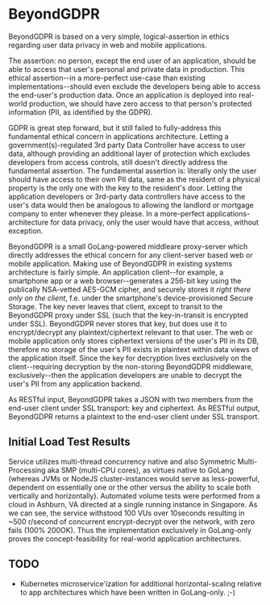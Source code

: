 # BeyondGDPR

BeyondGDPR is based on a very simple, logical-assertion in ethics regarding user data privacy in web and mobile applications.

The assertion: no person, except the end user of an application, should be able to access that user's personal and private data in production. This ethical assertion--in a more-perfect use-case than existing implementations--should even exclude the developers being able to access the end-user's production data. Once an application is deployed into real-world production, we should have zero access to that person's protected information (PII, as identified by the GDPR).

GDPR is great step forward, but it still failed to fully-address this fundamental ethical concern in applications architecture. Letting a government(s)-regulated 3rd party Data Controller have access to user data, although providing an additional layer of protection which excludes developers from access controls, still doesn't directly address the fundamental assertion. The fundamental assertion is: literally only the user should have access to their own PII data, same as the resident of a physical property is the only one with the key to the resident's door. Letting the application developers or 3rd-party data controllers have access to the user's data would then be analogous to allowing the landlord or mortgage company to enter whenever they please. In a more-perfect applications-architecture for data privacy, only the user would have that access, without exception.

BeyondGDPR is a small GoLang-powered middleare proxy-server which directly addresses the ethical concern for any client-server based web or mobile application. Making use of BeyondGDPR in existing systems architecture is fairly simple. An application client--for example, a smartphone app or a web browser--generates a 256-bit key using the publically NSA-vetted AES-GCM cipher, and securely stores it *right there only on the client*, f.e. under the smartphone's device-provisioned Secure Storage. The key never leaves that client, except to transit to the BeyondGDPR proxy under SSL (such that the key-in-transit is encrypted under SSL). BeyondGDPR never stores that key, but does use it to encrypt/decrypt any plaintext/ciphertext relevant to that user. The web or mobile application only stores ciphertext versions of the user's PII in its DB, therefore no storage of the user's PII exists in plaintext within data views of the application itself. Since the key for decryption lives exclusively on the client--requiring decryption by the non-storing BeyondGDPR middleware, exclusively--then the application developers are unable to decrypt the user's PII from any application backend.

As RESTful input, BeyondGDPR takes a JSON with two members from the end-user client under SSL transport: key and ciphertext. As RESTful output, BeyondGDPR returns a plaintext to the end-user client under SSL transport.  

## Initial Load Test Results

Service utilizes multi-thread concurrency native and also Symmetric Multi-Processing aka SMP (multi-CPU cores), as virtues native to GoLang (whereas JVMs or NodeJS cluster-instances would serve as less-powerful, dependent on essentially one or the other versus the ability to scale both vertically and horizontally). Automated volume tests were performed from a cloud in Ashburn, VA directed at a single running instance in Singapore. As we can see, the service withstood 100 VUs over 10seconds resulting in ~500 r/second of concurrent encrypt-decrypt over the network, with zero fails (100% 200OK). Thus the implementation exclusively in GoLang-only proves the concept-feasibility for real-world application architectures.

## TODO

- Kubernetes microservice'ization for additional horizontal-scaling relative to app architectures which have been written in GoLang-only. ;-)
